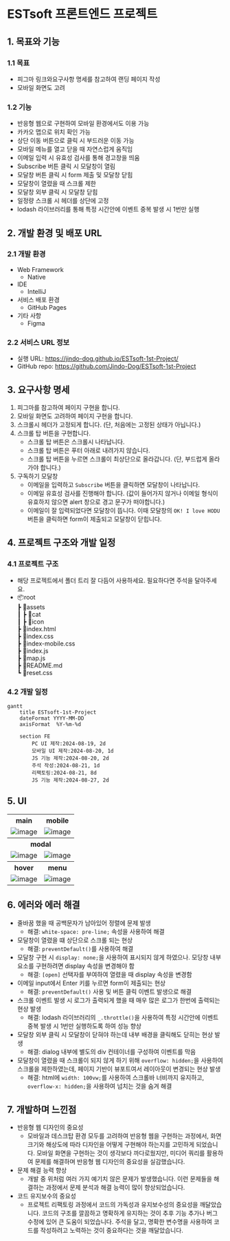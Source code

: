 # ESTsoft 프론트엔드 프로젝트

## 1. 목표와 기능

### 1.1 목표

- 피그마 링크와요구사항 명세를 참고하여 랜딩 페이지 작성
- 모바일 화면도 고려

### 1.2 기능

- 반응형 웹으로 구현하여 모바일 환경에서도 이용 가능
- 카카오 맵으로 위치 확인 가능
- 상단 이동 버튼으로 클릭 시 부드러운 이동 가능
- 모바일 메뉴를 열고 닫을 때 자연스럽게 움직임
- 이메일 입력 시 유효성 검사를 통해 경고창을 띄움
- Subscribe 버튼 클릭 시 모달창이 열림
- 모달창 버튼 클릭 시 form 제출 및 모달창 닫힘
- 모달창이 열렸을 때 스크롤 제한
- 모달창 외부 클릭 시 모달창 닫힘
- 일정량 스크롤 시 헤더를 상단에 고정
- lodash 라이브러리를 통해 특정 시간안에 이벤트 중복 발생 시 1번만 실행

## 2. 개발 환경 및 배포 URL

### 2.1 개발 환경

- Web Framework
    - Native
- IDE
    - IntelliJ
- 서비스 배포 환경
    - GitHub Pages
- 기타 사항
    - Figma

### 2.2 서비스 URL 정보

- 실행 URL: https://jindo-dog.github.io/ESTsoft-1st-Project/
- GitHub repo: https://github.com/Jindo-Dog/ESTsoft-1st-Project

## 3. 요구사항 명세

1. 피그마를 참고하여 페이지 구현을 합니다.
2. 모바일 화면도 고려하여 페이지 구현을 합니다.
3. 스크롤시 헤더가 고정되게 합니다. (단, 처음에는 고정된 상태가 아닙니다.)
4. 스크롤 탑 버튼을 구현합니다.
    - 스크롤 탑 버튼은 스크롤시 나타납니다.
    - 스크롤 탑 버튼은 푸터 아래로 내려가지 않습니다.
    - 스크롤 탑 버튼을 누르면 스크롤이 최상단으로 올라갑니다. (단, 부드럽게 올라가야 합니다.)
5. 구독하기 모달창
    - 이메일을 입력하고 `Subscribe` 버튼을 클릭하면 모달창이 나타납니다.
    - 이메일 유효성 검사를 진행해야 합니다. (값이 들어가지 않거나 이메일 형식이 유효하지 않으면 alert 창으로 경고 문구가 떠야합니다.)
    - 이메일이 잘 입력되었다면 모달창이 뜹니다. 이때 모달창의 `OK! I love HODU` 버튼을 클릭하면 form이 제출되고 모달창이 닫힙니다.

## 4. 프로젝트 구조와 개발 일정

### 4.1 프로젝트 구조

- 해당 프로젝트에서 폴더 트리 잘 다듬어 사용하세요. 필요하다면 주석을 달아주세요.
- 📦root  
  ┣ 📂assets  
  ┃ ┣ 📂cat   
  ┃ ┣ 📂icon  
  ┣ 📜index.html  
  ┣ 📜index.css  
  ┣ 📜index-mobile.css  
  ┣ 📜index.js  
  ┣ 📜map.js  
  ┣ 📜README.md  
  ┗ 📜reset.css

### 4.2 개발 일정

```mermaid
gantt
    title ESTsoft-1st-Project
    dateFormat YYYY-MM-DD
    axisFormat  %Y-%m-%d
    
    section FE
        PC UI 제작:2024-08-19, 2d
        모바일 UI 제작:2024-08-20, 1d
        JS 기능 제작:2024-08-20, 2d
        주석 작성:2024-08-21, 1d
        리팩토링:2024-08-21, 8d
        JS 기능 제작:2024-08-27, 2d
```

## 5. UI

<table style="text-align: center">
    <tr>
        <th style="width: 50%;">main</th>
        <th style="width: 50%;">mobile</th>
    </tr>
    <tr>
        <td><img src="https://github.com/user-attachments/assets/f7e136e2-a464-47ba-9b7a-c751bd805e2b" alt="image"></td>
        <td><img src="https://github.com/user-attachments/assets/df4e7ee8-1a21-4d1f-b831-dca77a67dfdb" alt="image"></td>
    </tr>
    <tr>
        <th colspan="2">modal</th>
    </tr>
    <tr>
        <td><img src="https://github.com/user-attachments/assets/a365a8e4-9b3e-489c-9b52-0ae6c4ec08f0" alt="image"></td>
        <td><img src="https://github.com/user-attachments/assets/27f21b2b-8b15-4453-aacf-3d20bf96a349" alt="image"></td>
    </tr>
    <tr>
        <th>hover</th>
        <th>menu</th>
    </tr>
    <tr>
        <td><img src="https://github.com/user-attachments/assets/211f8e6c-f3f7-4051-b584-37a710c11fa1" alt="image"></td>
        <td><img src="https://github.com/user-attachments/assets/5dc4ba55-961b-402f-8d4b-09be8de36da0" alt="image"></td>
    </tr>
</table>

## 6. 에러와 에러 해결

- 줄바꿈 했을 때 공백문자가 남아있어 정렬에 문제 발생
    - 해결: `white-space: pre-line;` 속성을 사용하여 해결
- 모달창이 열렸을 떄 상단으로 스크롤 되는 현상
    - 해결: `preventDefault()`를 사용하여 해결
- 모달창 구현 시 `display: none;`을 사용하여 표시되지 않게 하였으나. 모당창 내부 요소를 구현하려면 display 속성을 변경해야 함
    - 해결: `[open]` 선택자를 부여하여 열렸을 때 display 속성을 변경함
- 이메일 input에서 Enter 키를 누르면 form이 제출되는 현상
    - 해결: `preventDefault()` 사용 및 버튼 클릭 이벤트 발생으로 해결
- 스크롤 이벤트 발생 시 로그가 출력되게 했을 때 매우 많은 로그가 한번에 출력되는 현상 발생
    - 해결: lodash 라이브러리의 `_.throttle()`을 사용하여 특정 시간안에 이벤트 중복 발생 시 1번만 실행하도록 하여 성능 향상
- 모달창 외부 클릭 시 모달창이 닫혀야 하는데 내부 배경을 클릭해도 닫히는 현상 발생
    - 해결: dialog 내부에 별도의 div 컨테이너를 구성하여 이벤트를 막음
- 모달창이 열렸을 때 스크롤이 되지 않게 하기 위해 `overflow: hidden;`을 사용하여 스크롤을 제한하였는데, 페이지 기반이 뷰포트여서 레이아웃이 변경되는 현상 발생
    - 해결: html에 `width: 100vw;`를 사용하여 스크롤바 너비까지 유지하고, `overflow-x: hidden;`을 사용하여 넘치는 것을 숨겨 해결

## 7. 개발하며 느낀점

- 반응형 웹 디자인의 중요성
    - 모바일과 데스크탑 환경 모두를 고려하여 반응형 웹을 구현하는 과정에서, 화면 크기와 해상도에 따라 디자인을 어떻게 구현해야 하는지를 고민하게 되었습니다. 모바일 화면을 구현하는 것이 생각보다 까다로웠지만, 미디어 쿼리를 활용하여 문제를 해결하며 반응형 웹 디자인의 중요성을 실감했습니다.
- 문제 해결 능력 향상
    - 개발 중 위처럼 여러 가지 예기치 않은 문제가 발생했습니다. 이런 문제들을 해결하는 과정에서 문제 분석과 해결 능력이 많이 향상되었습니다.
- 코드 유지보수의 중요성
    - 프로젝트 리팩토링 과정에서 코드의 가독성과 유지보수성의 중요성을 깨달았습니다. 코드의 구조를 깔끔하고 명확하게 유지하는 것이 추후 기능 추가나 버그 수정에 있어 큰 도움이 되었습니다. 주석을 달고, 명확한 변수명을 사용하여 코드를 작성하려고 노력하는 것이 중요하다는 것을 깨달았습니다.
